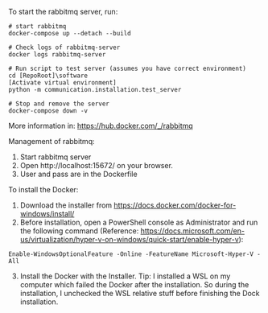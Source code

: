 To start the rabbitmq server, run:
```
# start rabbitmq
docker-compose up --detach --build

# Check logs of rabbitmq-server
docker logs rabbitmq-server

# Run script to test server (assumes you have correct environment)
cd [RepoRoot]\software
[Activate virtual environment]
python -m communication.installation.test_server

# Stop and remove the server
docker-compose down -v
```

More information in:
https://hub.docker.com/_/rabbitmq

Management of rabbitmq:
1. Start rabbitmq server
2. Open http://localhost:15672/ on your browser.
3. User and pass are in the Dockerfile


To install the Docker:
1. Download the installer from https://docs.docker.com/docker-for-windows/install/
2. Before installation, open a PowerShell console as Administrator and run the following command (Reference: https://docs.microsoft.com/en-us/virtualization/hyper-v-on-windows/quick-start/enable-hyper-v):
```
Enable-WindowsOptionalFeature -Online -FeatureName Microsoft-Hyper-V -All
```
3. Install the Docker with the Installer. 
Tip: I installed a WSL on my computer which failed the Docker after the installation. So during the installation, I unchecked the WSL relative stuff before finishing the Dock installation. 